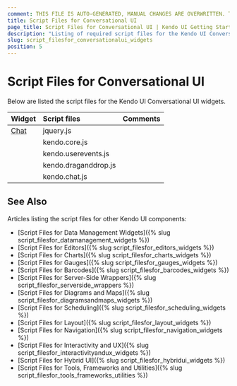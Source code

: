 ```yaml
---
comment: THIS FILE IS AUTO-GENERATED, MANUAL CHANGES ARE OVERWRITTEN. TO UPDATE THE CONTENT, UPDATE COMPONENT DEPENDENCIES AND RUN `rake js_dependencies`.
title: Script Files for Conversational UI
page_title: Script Files for Conversational UI | Kendo UI Getting Started
description: "Listing of required script files for the Kendo UI Conversational UI"
slug: script_filesfor_conversationalui_widgets
position: 5
---
```


# Script Files for Conversational UI

Below are listed the script files for the Kendo UI Conversational UI widgets.&nbsp;&nbsp;

| Widget | Script files | Comments |
| :---   | :---         | :---     |
| [Chat](http://demos.telerik.com/kendo-ui/chat/index) | jquery.js | |
| | kendo.core.js | |
| | kendo.userevents.js | |
| | kendo.draganddrop.js | |
| | kendo.chat.js | |

## See Also

Articles listing the script files for other Kendo UI components:

+ [Script Files for Data Management Widgets]({% slug script_filesfor_datamanagement_widgets %})
+ [Script Files for Editors]({% slug script_filesfor_editors_widgets %})
+ [Script Files for Charts]({% slug script_filesfor_charts_widgets %})
+ [Script Files for Gauges]({% slug script_filesfor_gauges_widgets %})
+ [Script Files for Barcodes]({% slug script_filesfor_barcodes_widgets %})
+ [Script Files for Server-Side Wrappers]({% slug script_filesfor_serverside_wrappers %})
+ [Script Files for Diagrams and Maps]({% slug script_filesfor_diagramsandmaps_widgets %})
+ [Script Files for Scheduling]({% slug script_filesfor_scheduling_widgets %})
+ [Script Files for Layout]({% slug script_filesfor_layout_widgets %})
+ [Script Files for Navigation]({% slug script_filesfor_navigation_widgets %})
+ [Script Files for Interactivity and UX]({% slug script_filesfor_interactivityandux_widgets %})
+ [Script Files for Hybrid UI]({% slug script_filesfor_hybridui_widgets %})
+ [Script Files for Tools, Frameworks and Utilities]({% slug script_filesfor_tools_frameworks_utilities %})
